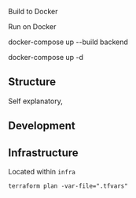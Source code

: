 Build to Docker

Run on Docker

docker-compose up --build backend

docker-compose up -d

## Structure
Self explanatory, 

## Development



## Infrastructure
Located within `infra`

```
terraform plan -var-file=".tfvars"
```